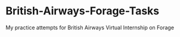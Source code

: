 # British-Airways-Forage-Tasks

My practice attempts for British Airways Virtual Internship on Forage
